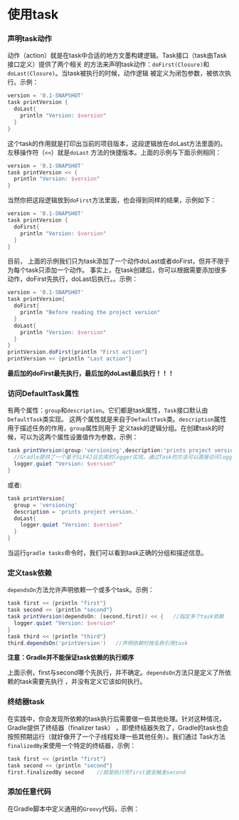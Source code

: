 使用task
========================
### 声明task动作
动作（action）就是在task中合适的地方文墨构建逻辑。Task接口（task由Task接口定义）提供了两个相关
的方法来声明task动作：`doFirst(Closure)`和`doLast(Closure)`。当task被执行的时候，动作逻辑
被定义为闭包参数，被依次执行。示例：
```gradle
version = '0.1-SNAPSHOT'
task printVersion {
  doLast{
    println "Version: $version"
  }
}
```
这个task的作用就是打印出当前的项目版本，这段逻辑放在doLast方法里面的。左移操作符（`<<`）就是`doLast`
方法的快捷版本。上面的示例与下面示例相同：
```gradle
version = '0.1-SNAPSHOT'
task printVersion << {
  println "Version: $version"
}
```
当然你把这段逻辑放到`doFirst`方法里面，也会得到同样的结果，示例如下：
```gradle
version = '0.1-SNAPSHOT'
task printVersion {
  doFirst{
    println "Version: $version"
  }
}
```
目前， 上面的示例我们只为task添加了一个动作doLast或者doFirst，但并不限于为每个task只添加一个动作。
事实上，在task创建后，你可以根据需要添加很多动作，doFirst先执行，doLast后执行。。示例：
```gradle
version = '0.1-SNAPSHOT'
task printVersion{
  doFirst{
    println "Before reading the project version"
  }
  doLast{
    println "Version: $version"
  }
}
printVersion.doFirst{println "First action"}
printVersion << {println "Last action"}
```
**最后加的doFirst最先执行，最后加的doLast最后执行！！！**

### 访问DefaultTask属性
有两个属性：`group`和`description`。它们都是task属性，`Task`接口默认由`DefaultTask`类实现。
这两个属性就是来自于`DefaultTask`类。`description`属性用于描述任务的作用，`group`属性则用于
定义task的逻辑分组。在创建task的时候，可以为这两个属性设置值作为参数，示例：
```gradle
task printVersion(group:'versioning',description:'prints project version.') << {
  //Gradle提供了一个基于SLF4J日志库的logger实现。通过Task的方法可以直接访问logger实例。
  logger.guiet "Version: $version"
}
```
或者:
```gradle
task printVersion{
  group = 'versioning'
  description = 'prints project version.'
  doLast{
    logger.quiet "Version: $version"
  }
}
```
当运行`gradle tasks`命令时，我们可以看到task正确的分组和描述信息。

### 定义task依赖
`dependsOn`方法允许声明依赖一个或多个task。示例：
```gradle
task first << {println "first"}
task second << {println "second"}
task printVersion(dependsOn: [second,first]) << {   //指定多个task依赖
  logger.quiet "Version: $version"
}
task third << {println "third"}
third.dependsOn('printVersion')   //声明依赖时按名称引用task
```
**注意：Gradle并不能保证task依赖的执行顺序**

上面示例，first与second哪个先执行，并不确定。`dependsOn`方法只是定义了所依赖的task需要先执行
，并没有定义它该如何执行。

### 终结器task
在实践中，你会发现所依赖的task执行后需要做一些其他处理。针对这种情况，Gradle提供了终结器（finalizer task）
，即使终结器失败了，Gradle的task也会按照预期运行（就好像开了一个子线程处理一些其他任务）。我们通过
Task方法`finalizedBy`来使用一个特定的终结器，示例：
```gradle
task first << {println "first"}
task second << {println "second"}
first.finalizedBy second    //就是执行完first就会触发second
```

### 添加任意代码
在Gradle脚本中定义通用的`Groovy`代码，示例：
